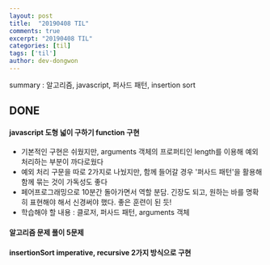 ```yaml
---
layout: post
title:  "20190408 TIL"
comments: true
excerpt: "20190408 TIL"
categories: [til]
tags: ['til']
author: dev-dongwon
---
```

summary : 알고리즘, javascript, 퍼사드 패턴, insertion sort

## DONE

#### **javascript 도형 넓이 구하기 function 구현**
* 기본적인 구현은 쉬웠지만, arguments 객체의 프로퍼티인 length를 이용해 예외 처리하는 부분이 까다로웠다
* 예외 처리 구문을 따로 2가지로 나눴지만, 함께 들어갈 경우 '퍼사드 패턴'을 활용해 함께 묶는 것이 가독성도 좋다
* 페어프로그래밍으로 10분간 돌아가면서 역할 분담. 긴장도 되고, 원하는 바를 명확히 표현해야 해서 신경써야 했다. 좋은 훈련이 된 듯!
* 학습해야 할 내용 : 클로저, 퍼사드 패턴, arguments 객체

#### **알고리즘 문제 풀이 5문제**

#### **insertionSort imperative, recursive 2가지 방식으로 구현**

<br>
